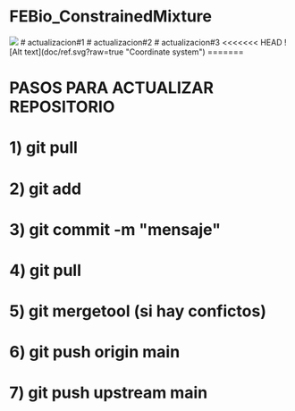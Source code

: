 # FEBio_ConstrainedMixture
<img src="https://render.githubusercontent.com/render/math?math=e^{i \pi} = -1">
# actualizacion#1
# actualizacion#2
# actualizacion#3
<<<<<<< HEAD
![Alt text](doc/ref.svg?raw=true "Coordinate system")
=======

# PASOS PARA ACTUALIZAR REPOSITORIO #
# 1) git pull
# 2) git add <archivo trabajado>
# 3) git commit -m "mensaje"
# 4) git pull
# 5) git mergetool (si hay confictos)
# 6) git push origin main
# 7) git push upstream main

